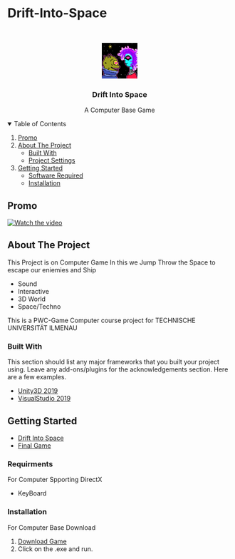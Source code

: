 # Drift-Into-Space

<!-- PROJECT LOGO -->
<br />
<p align="center">
  <a href="https://github.com/23SAMY23/Drift-Into-Space.git">
    <img src="https://github.com/23SAMY23/Drift-Into-Space/blob/main/Drift%20Into%20Space/Assets/animation/drift%20into%20space.gif" alt="Logo" width="80" height="80">
  </a>

  <h3 align="center">Drift Into Space</h3>

  <p align="center">
    A Computer Base Game
    <br />
  </p>
</p>



<!-- TABLE OF CONTENTS -->
<details open="open">
  <summary>Table of Contents</summary>
  <ol>
    <li>
      <a href="#Promo">Promo</a>
      </li> 
    <li>
      <a href="#about-the-project">About The Project</a>
      <ul>
        <li><a href="#built-with">Built With</a></li>
        <li><a href="#project-settings">Project Settings</a></li>
      </ul>
    </li>
    <li>
      <a href="#getting-started">Getting Started</a>
      <ul>
        <li><a href="#software-required">Software Required</a></li>
        <li><a href="#installation">Installation</a></li>
      </ul>
    </li>
  </ol>
</details>

<!-- Promo -->
## Promo
[![Watch the video]()](https://www.youtube.com/watch?v=Sxz9zCrI_Vg&ab_channel=SameerKazmi)
<!-- ABOUT THE PROJECT -->
## About The Project

This Project is on Computer Game In this we Jump Throw the Space to escape our eniemies and Ship 

* Sound
* Interactive
* 3D World
* Space/Techno
 
This is a PWC-Game Computer course project for TECHNISCHE UNIVERSITÄT ILMENAU


### Built With

This section should list any major frameworks that you built your project using. Leave any add-ons/plugins for the acknowledgements section. Here are a few examples.
* [Unity3D 2019](https://unity3d.com/get-unity/download)
* [VisualStudio 2019](https://visualstudio.microsoft.com/downloads/)


<!-- GETTING STARTED -->
## Getting Started

* [Drift Into Space](https://github.com/23SAMY23/Drift-Into-Space/tree/main/Drift%20Into%20Space)
* [Final Game](https://github.com/23SAMY23/Drift-Into-Space/tree/main/Final%20Game)

### Requirments

For Computer Spporting DirectX
* KeyBoard 

### Installation

For Computer Base Download

1. [Download Game](https://drive.google.com/drive/folders/1N6dvS54sCTbJxFal8AZdR2FfTSNbHY3v)
2. Click on the .exe and run.


